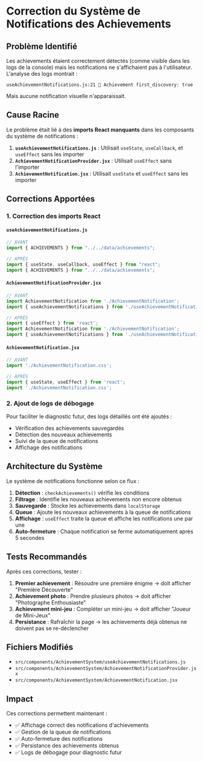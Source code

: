 # Correction du Système de Notifications des Achievements

## Problème Identifié

Les achievements étaient correctement détectés (comme visible dans les logs de la console) mais les notifications ne s'affichaient pas à l'utilisateur. L'analyse des logs montrait :

```
useAchievementNotifications.js:21 🎯 Achievement first_discovery: true
```

Mais aucune notification visuelle n'apparaissait.

## Cause Racine

Le problème était lié à des **imports React manquants** dans les composants du système de notifications :

1. **`useAchievementNotifications.js`** : Utilisait `useState`, `useCallback`, et `useEffect` sans les importer
2. **`AchievementNotificationProvider.jsx`** : Utilisait `useEffect` sans l'importer
3. **`AchievementNotification.jsx`** : Utilisait `useState` et `useEffect` sans les importer

## Corrections Apportées

### 1. Correction des imports React

#### `useAchievementNotifications.js`
```javascript
// AVANT
import { ACHIEVEMENTS } from "../../data/achievements";

// APRÈS
import { useState, useCallback, useEffect } from "react";
import { ACHIEVEMENTS } from "../../data/achievements";
```

#### `AchievementNotificationProvider.jsx`
```javascript
// AVANT
import AchievementNotification from './AchievementNotification';
import { useAchievementNotifications } from './useAchievementNotifications';

// APRÈS
import { useEffect } from 'react';
import AchievementNotification from './AchievementNotification';
import { useAchievementNotifications } from './useAchievementNotifications';
```

#### `AchievementNotification.jsx`
```javascript
// AVANT
import './AchievementNotification.css';

// APRÈS
import { useState, useEffect } from 'react';
import './AchievementNotification.css';
```

### 2. Ajout de logs de débogage

Pour faciliter le diagnostic futur, des logs détaillés ont été ajoutés :

- Vérification des achievements sauvegardés
- Détection des nouveaux achievements
- Suivi de la queue de notifications
- Affichage des notifications

## Architecture du Système

Le système de notifications fonctionne selon ce flux :

1. **Détection** : `checkAchievements()` vérifie les conditions
2. **Filtrage** : Identifie les nouveaux achievements non encore obtenus
3. **Sauvegarde** : Stocke les achievements dans `localStorage`
4. **Queue** : Ajoute les nouveaux achievements à la queue de notifications
5. **Affichage** : `useEffect` traite la queue et affiche les notifications une par une
6. **Auto-fermeture** : Chaque notification se ferme automatiquement après 5 secondes

## Tests Recommandés

Après ces corrections, tester :

1. **Premier achievement** : Résoudre une première énigme → doit afficher "Première Découverte"
2. **Achievement photo** : Prendre plusieurs photos → doit afficher "Photographe Enthousiaste"
3. **Achievement mini-jeu** : Compléter un mini-jeu → doit afficher "Joueur de Mini-Jeux"
4. **Persistance** : Rafraîchir la page → les achievements déjà obtenus ne doivent pas se re-déclencher

## Fichiers Modifiés

- `src/components/AchievementSystem/useAchievementNotifications.js`
- `src/components/AchievementSystem/AchievementNotificationProvider.jsx`
- `src/components/AchievementSystem/AchievementNotification.jsx`

## Impact

Ces corrections permettent maintenant :
- ✅ Affichage correct des notifications d'achievements
- ✅ Gestion de la queue de notifications
- ✅ Auto-fermeture des notifications
- ✅ Persistance des achievements obtenus
- ✅ Logs de débogage pour diagnostic futur